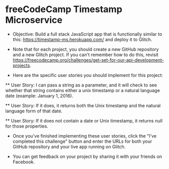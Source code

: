 # freeCodeCamp Timestamp Microservice


* Objective: Build a full stack JavaScript app that is functionally
   similar to this: https://timestamp-ms.herokuapp.com/ and deploy it
   to Glitch.

* Note that for each project, you should create a new GitHub
   repository and a new Glitch project. If you can't remember how to
   do this, revisit
   https://freecodecamp.org/challenges/get-set-for-our-api-development-projects.

* Here are the specific user stories you should implement for this
   project:

** User Story: I can pass a string as a parameter, and it will check
    to see whether that string contains either a unix timestamp or a
    natural language date (example: January 1, 2016).

** User Story: If it does, it returns both the Unix timestamp and the
    natural language form of that date.

** User Story: If it does not contain a date or Unix timestamp, it
    returns null for those properties.

* Once you've finished implementing these user stories, click the
   "I've completed this challenge" button and enter the URLs for both
   your GitHub repository and your live app running on Glitch.

* You can get feedback on your project by sharing it with your
   friends on Facebook.

